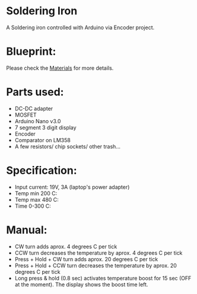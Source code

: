 # Soldering Iron
A Soldering iron controlled with Arduino via Encoder project.

# Blueprint:
Please check the [Materials](https://github.com/bororda/Encoder/tree/master/Materials) for more details.

# Parts used:
* DC-DC adapter
* MOSFET
* Arduino Nano v3.0
* 7 segment 3 digit display
* Encoder
* Comparator on LM358
* A few resistors/ chip sockets/ other trash...

# Specification:
* Input current: 19V, 3A (laptop's power adapter)
* Temp min 200 C: 
* Temp max 480 C: 
* Time 0-300 C: 

# Manual:
* CW turn adds aprox. 4 degrees C per tick
* CCW turn decreases the temperature by aprox. 4 degrees C per tick
* Press + Hold + CW turn adds aprox. 20 degrees C per tick
* Press + Hold + CCW turn decreases the temperature by aprox. 20 degrees C per tick
* Long press & hold (0.8 sec) activates temperature boost for 15 sec (OFF at the moment). The display shows the boost time left.
